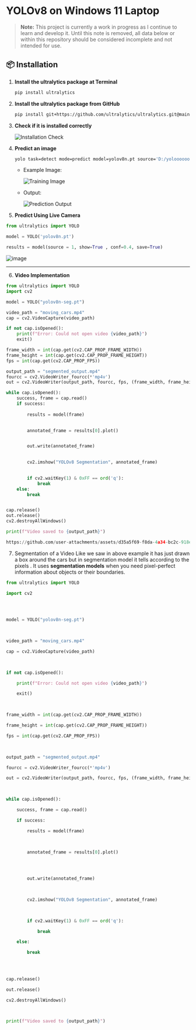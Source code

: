# YOLOv8 on Windows 11 Laptop

> **Note:** This project is currently a work in progress as I continue to learn and develop it. Until this note is removed, all data below or within this repository should be considered incomplete and not intended for use.

## 📦 Installation

1. **Install the ultralytics package at Terminal**

    ```bash
    pip install ultralytics
    ```

2. **Install the ultralytics package from GitHub**

    ```bash
    pip install git+https://github.com/ultralytics/ultralytics.git@main
    ```

3. **Check if it is installed correctly**

    ![Installation Check](https://github.com/user-attachments/assets/1f36fa93-9565-490f-abcd-7339ab1ad802)


4. **Predict an image**
   
      ```bash
      yolo task=detect mode=predict model=yolov8n.pt source='D:/yoloooooo/iamgee.jpg' save=True project='D:/yoloooooo' name='output' device=0
      ```
    - Example Image:
    
      ![Training Image](https://github.com/user-attachments/assets/c4bce161-686f-4392-b417-44a3d2218391)

    - Output:

      ![Prediction Output](https://github.com/user-attachments/assets/0b47568b-d1c3-485d-8ce9-c67e243f6c7e)

5. **Predict Using Live Camera**

```python
from ultralytics import YOLO

model = YOLO('yolov8n.pt')

results = model(source = 1, show=True , conf=0.4, save=True)
```
![image](https://github.com/user-attachments/assets/172ae877-f2a7-4576-bc14-21c1dba66cc0)

---

6. **Video Implementation**
```python
from ultralytics import YOLO
import cv2

model = YOLO("yolov8n-seg.pt")

video_path = "moving_cars.mp4" 
cap = cv2.VideoCapture(video_path)

if not cap.isOpened():
    print(f"Error: Could not open video {video_path}")
    exit()

frame_width = int(cap.get(cv2.CAP_PROP_FRAME_WIDTH))
frame_height = int(cap.get(cv2.CAP_PROP_FRAME_HEIGHT))
fps = int(cap.get(cv2.CAP_PROP_FPS))

output_path = "segmented_output.mp4"  
fourcc = cv2.VideoWriter_fourcc(*'mp4v') 
out = cv2.VideoWriter(output_path, fourcc, fps, (frame_width, frame_height))

while cap.isOpened():
    success, frame = cap.read() 
    if success:
        
        results = model(frame)

        
        annotated_frame = results[0].plot() 


        out.write(annotated_frame)

        
        cv2.imshow("YOLOv8 Segmentation", annotated_frame)

        
        if cv2.waitKey(1) & 0xFF == ord('q'):
            break
    else:
        break  


cap.release()
out.release()
cv2.destroyAllWindows()

print(f"Video saved to {output_path}")

https://github.com/user-attachments/assets/d35a5f69-f8da-4a34-bc2c-918e8ceff03c
```
7. Segmentation of a Video
    Like we saw in above example it has just drawn a box around the cars but in segmentation model it tells according to the pixels . It uses **segmentation models** when you need pixel-perfect information     about objects or their boundaries.
```python
from ultralytics import YOLO

import cv2

  
  

model = YOLO("yolov8n-seg.pt")

  

video_path = "moving_cars.mp4"

cap = cv2.VideoCapture(video_path)

  

if not cap.isOpened():

    print(f"Error: Could not open video {video_path}")

    exit()

  

frame_width = int(cap.get(cv2.CAP_PROP_FRAME_WIDTH))

frame_height = int(cap.get(cv2.CAP_PROP_FRAME_HEIGHT))

fps = int(cap.get(cv2.CAP_PROP_FPS))

  

output_path = "segmented_output.mp4"  

fourcc = cv2.VideoWriter_fourcc(*'mp4v')

out = cv2.VideoWriter(output_path, fourcc, fps, (frame_width, frame_height))

  

while cap.isOpened():

    success, frame = cap.read()

    if success:

        results = model(frame)

  

        annotated_frame = results[0].plot()

  
  

        out.write(annotated_frame)

  

        cv2.imshow("YOLOv8 Segmentation", annotated_frame)

  

        if cv2.waitKey(1) & 0xFF == ord('q'):

            break

    else:

        break  

  
  

cap.release()

out.release()

cv2.destroyAllWindows()

  

print(f"Video saved to {output_path}")
```




